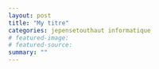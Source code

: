 ```yaml
---
layout: post
title: "My titre"
categories: jepensetouthaut informatique
# featured-image: 
# featured-source: 
summary: ""
---
```

